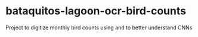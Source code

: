 # bataquitos-lagoon-ocr-bird-counts
Project to digitize monthly bird counts using and to better understand CNNs

